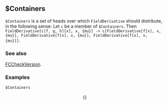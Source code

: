 ##  $Containers

`$Containers` is a set of heads over which `FieldDerivative` should distribute, in the following sense: Let `c` be a member of `$Containers`. Then `FieldDerivative[c[f, g, h][x], x, {mu}] -> c[FieldDerivative[f[x], x, {mu}], FieldDerivative[f[x], x, {mu}], FieldDerivative[f[x], x, {mu}]]`.

### See also

[FCCheckVersion](FCCheckVersion).

### Examples

```mathematica
$Containers
```

$$\{\}$$